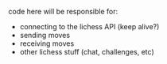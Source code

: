 code here will be responsible for:
- connecting to the lichess API (keep alive?)
- sending moves
- receiving moves
- other lichess stuff (chat, challenges, etc)
